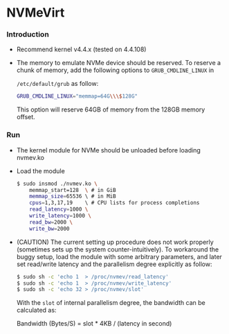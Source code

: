 # NVMeVirt

### Introduction

- Recommend kernel v4.4.x (tested on 4.4.108)

- The memory to emulate NVMe device should be reserved. To reserve a chunk of memory, add the following options to `GRUB_CMDLINE_LINUX` in

  `/etc/default/grub` as follow:

  ```bash
  GRUB_CMDLINE_LINUX="memmap=64G\\\$128G"
  ```

  This option will reserve 64GB of memory from the 128GB memory offset.

### Run

- The kernel module for NVMe should be unloaded before loading nvmev.ko

- Load the module

  ```bash
  $ sudo insmod ./nvmev.ko \
      memmap_start=128  \ # in GiB
      memmap_size=65536 \ # in MiB
      cpus=1,3,17,19    \ # CPU lists for process completions
      read_latency=1000 \
      write_latency=1000 \
      read_bw=2000 \
      write_bw=2000
  ```

- (CAUTION) The current setting up procedure does not work properly (sometimes sets up the system counter-intuitively). To workaround the buggy setup, load the module with some arbitrary parameters, and later set read/write latency and the parallelism degree explicitly as follow:

  ```bash
  $ sudo sh -c 'echo 1  > /proc/nvmev/read_latency'
  $ sudo sh -c 'echo 1  > /proc/nvmev/write_latency'
  $ sudo sh -c 'echo 32 > /proc/nvmev/slot'
  ```

  With the `slot` of internal parallelism degree, the bandwidth can be calculated as:

  Bandwidth (Bytes/S) = slot * 4KB / (latency in second)

